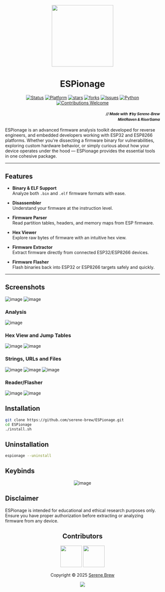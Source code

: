 <div align=center>

<img src="https://github.com/user-attachments/assets/56f4e53d-b5c3-4982-818e-432c1a79f673" width=200 height=200>

# ESPionage
[![Status](https://img.shields.io/badge/status-active-brightgreen.svg)](https://github.com/serene-brew/ESPionage)
[![Platform](https://img.shields.io/badge/platform-ESP32/ESP8266-blue.svg?style=social&logo=github)](https://github.com/serene-brew/ESPionage)
[![stars](https://img.shields.io/github/stars/serene-brew/ESPionage?style=social)](https://github.com/serene-brew/ESPionage/stargazers)
[![forks](https://img.shields.io/github/forks/serene-brew/ESPionage?style=social)](https://github.com/serene-brew/ESPionage/network/members)
[![Issues](https://img.shields.io/github/issues/serene-brew/ESPionage.svg?style=social&logo=github)](https://github.com/serene-brew/ESPionage/issues)
[![Python](https://img.shields.io/badge/Python-3.13-yellow.svg)](https://python.org)
[![Contributions Welcome](https://img.shields.io/badge/contributions-welcome-brightgreen.svg)](CONTRIBUTING.md)
</div>

#### *<div align="right"><sub>// Made with ❣️ by Serene-Brew<br>MintRaven & RiserSama</sub></div>*

ESPionage is an advanced firmware analysis toolkit developed for reverse engineers, and embedded developers working with ESP32 and ESP8266 platforms. Whether you're dissecting a firmware binary for vulnerabilities, exploring custom hardware behavior, or simply curious about how your device operates under the hood — ESPionage provides the essential tools in one cohesive package.

---

## Features

- **Binary & ELF Support**  
  Analyze both `.bin` and `.elf` firmware formats with ease.

- **Disassembler**  
  Understand your firmware at the instruction level.

- **Firmware Parser**  
  Read partition tables, headers, and memory maps from ESP firmware.

- **Hex Viewer**  
  Explore raw bytes of firmware with an intuitive hex view.

- **Firmware Extractor**  
  Extract firmware directly from connected ESP32/ESP8266 devices.

- **Firmware Flasher**  
  Flash binaries back into ESP32 or ESP8266 targets safely and quickly.

---
## Screenshots
![image](https://github.com/user-attachments/assets/00712b16-4a12-404d-865b-a5497e5d4341)
![image](https://github.com/user-attachments/assets/d8b68718-ab88-4445-8193-95824e032b62)

### Analysis
![image](https://github.com/user-attachments/assets/9221a8ed-7db6-4db4-9272-a63815aefd3d)

### Hex View and Jump Tables
![image](https://github.com/user-attachments/assets/61f0e8d5-83b5-4f95-a1fc-7ef01e8c8735)
![image](https://github.com/user-attachments/assets/4df827c9-df05-44ab-ad5f-f341e690b781)

### Strings, URLs and Files
![image](https://github.com/user-attachments/assets/e64ef1e3-0927-49de-982d-552443e295ab)
![image](https://github.com/user-attachments/assets/761c4475-82b5-4063-b119-f70badb37a0c)
![image](https://github.com/user-attachments/assets/4e150945-56ab-4aeb-8f08-8ce4403fed7a)

### Reader/Flasher
![image](https://github.com/user-attachments/assets/cefc22b1-b933-497e-8e6f-ea222fe9b357)
![image](https://github.com/user-attachments/assets/774fd57a-337f-47ab-9e37-24ea165a1e4c)


## Installation

```bash
git clone https://github.com/serene-brew/ESPionage.git
cd ESPionage
./install.sh
```

## Uninstallation

```bash
espionage --uninstall
```

## Keybinds
<div align=center>
  
![image](https://github.com/user-attachments/assets/4c4e7499-9c28-4674-a07b-f76d0e9e5712)
</div>

## Disclaimer

ESPionage is intended for educational and ethical research purposes only.  
Ensure you have proper authorization before extracting or analyzing firmware from any device.
<h2 align="center"> Contributors </h2>
<div align="center">
  
<a href="https://github.com/mintRaven-05"><img src="https://github.com/user-attachments/assets/2a8d88d5-58a7-43ed-ab2e-d8896c272904" height=70 width=70)></a>
<a href="https://github.com/ImonChakraborty"><img src="https://github.com/user-attachments/assets/50c4e290-6ec7-4390-bc76-51c0e9ea1cae" height=70 width=70></a>
<p align="center">Copyright &copy; 2025 <a href="https://github.com/serene-brew" target="_blank">Serene Brew</a>
<p align="center"><a href="https://github.com/serene-brew/ESPionage/blob/main/LICENSE"><img src="https://img.shields.io/static/v1.svg?style=for-the-badge&label=License&message=BSD-3CLAUSE&logoColor=d9e0ee&colorA=363a4f&colorB=b7bdf8"/></a></p>
